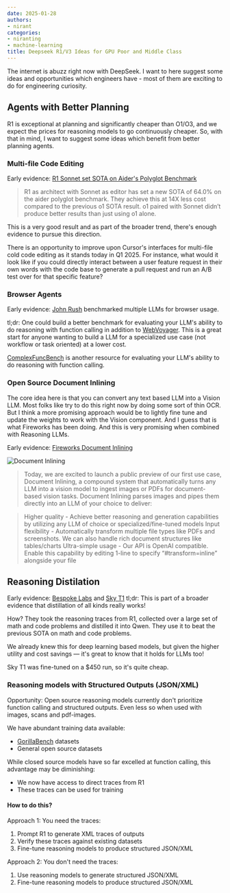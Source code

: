 ```yaml
---
date: 2025-01-28
authors:
- nirant
categories:
- niranting
- machine-learning
title: Deepseek R1/V3 Ideas for GPU Poor and Middle Class
---
```


The internet is abuzz right now with DeepSeek. I want to here suggest some ideas and opportunities which engineers have - most of them are exciting to do for engineering curiosity. 

## Agents with Better Planning

R1 is exceptional at planning and significantly cheaper than O1/O3, and we expect the prices for reasoning models to go continuously cheaper. So, with that in mind, I want to suggest some ideas which benefit from better planning agents. 

### Multi-file Code Editing

Early evidence: [R1 Sonnet set SOTA on Aider's Polyglot Benchmark](https://aider.chat/2025/01/24/r1-sonnet.html#r1sonnet-set-sota-on-aiders-polyglot-benchmark)

> R1 as architect with Sonnet as editor has set a new SOTA of 64.0% on the aider polyglot benchmark. They achieve this at 14X less cost compared to the previous o1 SOTA result.
> o1 paired with Sonnet didn’t produce better results than just using o1 alone.

This is a very good result and as part of the broader trend, there's enough evidence to pursue this direction. 

There is an opportunity to improve upon Cursor's interfaces for multi-file cold code editing as it stands today in Q1 2025. For instance, what would it look like if you could directly interact between a user feature request in their own words with the code base to generate a pull request and run an A/B test over for that specific feature?

### Browser Agents

Early evidence: [John Rush](https://x.com/johnrushx/status/1883872256121774401) benchmarked multiple LLMs for browser usage. 

tl;dr: One could build a better benchmark for evaluating your LLM's ability to do reasoning with function calling in addition to [WebVoyager](https://arxiv.org/abs/2401.13919). This is a great start for anyone wanting to build a LLM for a specialized use case (not workflow or task oriented) at a lower cost. 

[ComplexFuncBench](https://github.com/THUDM/ComplexFuncBench) is another resource for evaluating your LLM's ability to do reasoning with function calling.

### Open Source Document Inlining

The core idea here is that you can convert any text based LLM into a Vision LLM. Most folks like try to do this right now by doing some sort of thin OCR. But I think a more promising approach would be to lightly fine tune and update the weights to work with the Vision component. And I guess that is what Fireworks has been doing. And this is very promising when combined with Reasoning LLMs.

Early evidence: [Fireworks Document Inlining](https://fireworks.ai/blog/document-inlining-launch)

![Document Inlining](https://fireworks.ai/_next/image?url=https%3A%2F%2Fprod-files-secure.s3.us-west-2.amazonaws.com%2Fc285f3eb-d4f2-4ce1-8c53-25d0d3a0337b%2Fc04477f2-0600-4879-a1a2-fd816ce93068%2FScreenshot_2024-12-23_at_9.21.43_AM.png%3FX-Amz-Algorithm%3DAWS4-HMAC-SHA256%26X-Amz-Content-Sha256%3DUNSIGNED-PAYLOAD%26X-Amz-Credential%3DAKIAT73L2G45FSPPWI6X%252F20250128%252Fus-west-2%252Fs3%252Faws4_request%26X-Amz-Date%3D20250128T062520Z%26X-Amz-Expires%3D3600%26X-Amz-Signature%3De95840cc5026398d3f114bcffe5d4d25c279a8398dab73bc87d3db947ad460d4%26X-Amz-SignedHeaders%3Dhost%26x-id%3DGetObject&w=1080&q=75)

> Today, we are excited to launch a public preview of our first use case, Document Inlining, a compound system that automatically turns any LLM into a vision model to ingest images or PDFs for document-based vision tasks. Document Inlining parses images and pipes them directly into an LLM of your choice to deliver:

> Higher quality - Achieve better reasoning and generation capabilities by utilizing any LLM of choice or specialized/fine-tuned models
> Input flexibility - Automatically transform multiple file types like PDFs and screenshots. We can also handle rich document structures like tables/charts
> Ultra-simple usage - Our API is OpenAI compatible. Enable this capability by editing 1-line to specify “#transform=inline” alongside your file

## Reasoning Distilation

Early evidence: [Bespoke Labs](https://www.bespokelabs.ai/blog/bespoke-stratos-the-unreasonable-effectiveness-of-reasoning-distillation) and [Sky T1](https://novasky-ai.github.io/posts/sky-t1/)
tl;dr: This is part of a broader evidence that distillation of all kinds really works!

How? They took the reasoning traces from R1, collected over a large set of math and code problems and distilled it into Qwen. They use it to beat the previous SOTA on math and code problems. 

We already knew this for deep learning based models, but given the higher utility and cost savings — it's great to know that it holds for LLMs too! 

Sky T1 was fine-tuned on a $450 run, so it's quite cheap. 

### Reasoning models with Structured Outputs (JSON/XML)

Opportunity: Open source reasoning models currently don't prioritize function calling and structured outputs. Even less so when used with images, scans and pdf-images. 

We have abundant training data available:
  - [GorillaBench](https://gorilla.cs.berkeley.edu/leaderboard.html) datasets
  - General open source datasets

While closed source models have so far excelled at function calling, this advantage may be diminishing:
  - We now have access to direct traces from R1
  - These traces can be used for training

#### How to do this?

Approach 1: You need the traces:

  1. Prompt R1 to generate XML traces of outputs
  2. Verify these traces against existing datasets
  3. Fine-tune reasoning models to produce structured JSON/XML

Approach 2: You don't need the traces:

  1. Use reasoning models to generate structured JSON/XML
  2. Fine-tune reasoning models to produce structured JSON/XML